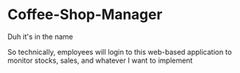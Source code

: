 # Coffee-Shop-Manager
Duh it's in the name

So technically, employees will login to this web-based application to monitor stocks, sales, and whatever I want to implement
